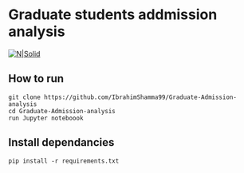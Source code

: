 # Graduate students addmission analysis

[![N|Solid](https://cldup.com/dTxpPi9lDf.thumb.png)](https://nodesource.com/products/nsolid)

## How to run 
```
git clone https://github.com/IbrahimShamma99/Graduate-Admission-analysis
cd Graduate-Admission-analysis
run Jupyter noteboook
```

## Install dependancies
```
pip install -r requirements.txt
```
